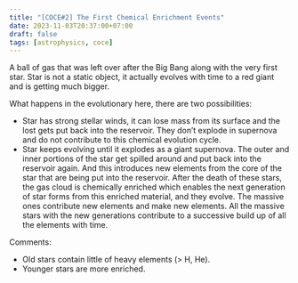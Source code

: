 ```yaml
---
title: "[COCE#2] The First Chemical Enrichment Events"
date: 2023-11-03T20:37:00+07:00
draft: false
tags: [astrophysics, coce]
---
```


A ball of gas that was left over after the Big Bang along with the very first star. Star is not a static object, it actually evolves with time to a red giant and is getting much bigger.

What happens in the evolutionary here, there are two possibilities:

- Star has strong stellar winds, it can lose mass from its surface and the lost gets put back into the reservoir. They don’t explode in supernova and do not contribute to this chemical evolution cycle.
- Star keeps evolving until it explodes as a giant supernova. The outer and inner portions of the star get spilled around and put back into the reservoir again. And this introduces new elements from the core of the star that are being put into the reservoir. After the death of these stars, the gas cloud is chemically enriched which enables the next generation of star forms from this enriched material, and they evolve. The massive ones contribute new elements and make new elements. All the massive stars with the new generations contribute to a successive build up of all the elements with time.

Comments:
- Old stars contain little of heavy elements (> H, He).
- Younger stars are more enriched.